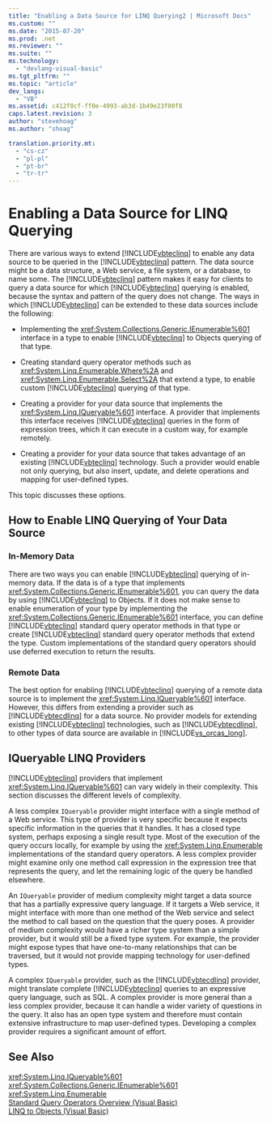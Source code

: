 ```yaml
---
title: "Enabling a Data Source for LINQ Querying2 | Microsoft Docs"
ms.custom: ""
ms.date: "2015-07-20"
ms.prod: .net
ms.reviewer: ""
ms.suite: ""
ms.technology: 
  - "devlang-visual-basic"
ms.tgt_pltfrm: ""
ms.topic: "article"
dev_langs: 
  - "VB"
ms.assetid: c412f0cf-ff0e-4993-ab3d-1b49e23f00f8
caps.latest.revision: 3
author: "stevehoag"
ms.author: "shoag"

translation.priority.mt: 
  - "cs-cz"
  - "pl-pl"
  - "pt-br"
  - "tr-tr"
---
```

# Enabling a Data Source for LINQ Querying
There are various ways to extend [!INCLUDE[vbteclinq](../../../../csharp/includes/vbteclinq_md.md)] to enable any data source to be queried in the [!INCLUDE[vbteclinq](../../../../csharp/includes/vbteclinq_md.md)] pattern. The data source might be a data structure, a Web service, a file system, or a database, to name some. The [!INCLUDE[vbteclinq](../../../../csharp/includes/vbteclinq_md.md)] pattern makes it easy for clients to query a data source for which [!INCLUDE[vbteclinq](../../../../csharp/includes/vbteclinq_md.md)] querying is enabled, because the syntax and pattern of the query does not change. The ways in which [!INCLUDE[vbteclinq](../../../../csharp/includes/vbteclinq_md.md)] can be extended to these data sources include the following:  
  
-   Implementing the <xref:System.Collections.Generic.IEnumerable%601> interface in a type to enable [!INCLUDE[vbteclinq](../../../../csharp/includes/vbteclinq_md.md)] to Objects querying of that type.  
  
-   Creating standard query operator methods such as <xref:System.Linq.Enumerable.Where%2A> and <xref:System.Linq.Enumerable.Select%2A> that extend a type, to enable custom [!INCLUDE[vbteclinq](../../../../csharp/includes/vbteclinq_md.md)] querying of that type.  
  
-   Creating a provider for your data source that implements the <xref:System.Linq.IQueryable%601> interface. A provider that implements this interface receives [!INCLUDE[vbteclinq](../../../../csharp/includes/vbteclinq_md.md)] queries in the form of expression trees, which it can execute in a custom way, for example remotely.  
  
-   Creating a provider for your data source that takes advantage of an existing [!INCLUDE[vbteclinq](../../../../csharp/includes/vbteclinq_md.md)] technology. Such a provider would enable not only querying, but also insert, update, and delete operations and mapping for user-defined types.  
  
 This topic discusses these options.  
  
## How to Enable LINQ Querying of Your Data Source  
  
### In-Memory Data  
 There are two ways you can enable [!INCLUDE[vbteclinq](../../../../csharp/includes/vbteclinq_md.md)] querying of in-memory data. If the data is of a type that implements <xref:System.Collections.Generic.IEnumerable%601>, you can query the data by using [!INCLUDE[vbteclinq](../../../../csharp/includes/vbteclinq_md.md)] to Objects. If it does not make sense to enable enumeration of your type by implementing the <xref:System.Collections.Generic.IEnumerable%601> interface, you can define [!INCLUDE[vbteclinq](../../../../csharp/includes/vbteclinq_md.md)] standard query operator methods in that type or create [!INCLUDE[vbteclinq](../../../../csharp/includes/vbteclinq_md.md)] standard query operator methods that extend the type. Custom implementations of the standard query operators should use deferred execution to return the results.  
  
### Remote Data  
 The best option for enabling [!INCLUDE[vbteclinq](../../../../csharp/includes/vbteclinq_md.md)] querying of a remote data source is to implement the <xref:System.Linq.IQueryable%601> interface. However, this differs from extending a provider such as [!INCLUDE[vbtecdlinq](../../../../csharp/includes/vbtecdlinq_md.md)] for a data source. No provider models for extending existing [!INCLUDE[vbteclinq](../../../../csharp/includes/vbteclinq_md.md)] technologies, such as [!INCLUDE[vbtecdlinq](../../../../csharp/includes/vbtecdlinq_md.md)], to other types of data source are available in [!INCLUDE[vs_orcas_long](../../../../csharp/misc/includes/vs_orcas_long_md.md)].  
  
## IQueryable LINQ Providers  
 [!INCLUDE[vbteclinq](../../../../csharp/includes/vbteclinq_md.md)] providers that implement <xref:System.Linq.IQueryable%601> can vary widely in their complexity. This section discusses the different levels of complexity.  
  
 A less complex `IQueryable` provider might interface with a single method of a Web service. This type of provider is very specific because it expects specific information in the queries that it handles. It has a closed type system, perhaps exposing a single result type. Most of the execution of the query occurs locally, for example by using the <xref:System.Linq.Enumerable> implementations of the standard query operators. A less complex provider might examine only one method call expression in the expression tree that represents the query, and let the remaining logic of the query be handled elsewhere.  
  
 An `IQueryable` provider of medium complexity might target a data source that has a partially expressive query language. If it targets a Web service, it might interface with more than one method of the Web service and select the method to call based on the question that the query poses. A provider of medium complexity would have a richer type system than a simple provider, but it would still be a fixed type system. For example, the provider might expose types that have one-to-many relationships that can be traversed, but it would not provide mapping technology for user-defined types.  
  
 A complex `IQueryable` provider, such as the [!INCLUDE[vbtecdlinq](../../../../csharp/includes/vbtecdlinq_md.md)] provider, might translate complete [!INCLUDE[vbteclinq](../../../../csharp/includes/vbteclinq_md.md)] queries to an expressive query language, such as SQL. A complex provider is more general than a less complex provider, because it can handle a wider variety of questions in the query. It also has an open type system and therefore must contain extensive infrastructure to map user-defined types. Developing a complex provider requires a significant amount of effort.  
  
## See Also  
 <xref:System.Linq.IQueryable%601>   
 <xref:System.Collections.Generic.IEnumerable%601>   
 <xref:System.Linq.Enumerable>   
 [Standard Query Operators Overview (Visual Basic)](../../../../visual-basic/programming-guide/concepts/linq/standard-query-operators-overview.md)   
 [LINQ to Objects (Visual Basic)](../../../../visual-basic/programming-guide/concepts/linq/linq-to-objects.md)